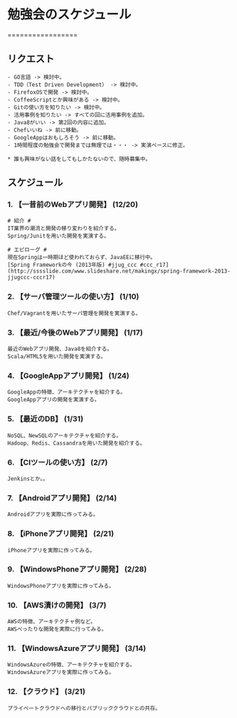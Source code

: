 # 勉強会のスケジュール #
=================

## リクエスト
    - GO言語 -> 検討中。
    - TDD（Test Driven Development） -> 検討中。
    - FirefoxOSで開発 -> 検討中。
    - CoffeeScriptとか興味がある -> 検討中。
    - Gitの使い方を知りたい -> 検討中。
    - 活用事例を知りたい -> すべての回に活用事例を追加。
    - Java8がいい -> 第2回の内容に追加。
    - Chefいいね -> 前に移動。
    - GoogleAppはおもしろそう -> 前に移動。
    - 1時間程度の勉強会で開発までは無理では・・・ -> 実演ベースに修正。

    * 誰も興味がない話をしてもしかたないので、随時募集中。

## スケジュール
### 1. 【一昔前のWebアプリ開発】 (12/20)
    # 紹介 #
    IT業界の潮流と開発の移り変わりを紹介する。
    Spring/Junitを用いた開発を実演する。

    # エピローグ #
    現在Springは一時期ほど使われておらず、JavaEEに移行中。
    [Spring Frameworkの今 (2013年版) #jjug_ccc #ccc_r17](http://sssslide.com/www.slideshare.net/makingx/spring-framework-2013-jjugccc-cccr17)

### 2. 【サーバ管理ツールの使い方】 (1/10)
    Chef/Vagrantを用いたサーバ管理を開発を実演する。

### 3. 【最近/今後のWebアプリ開発】 (1/17)
    最近のWebアプリ開発、Java8を紹介する。
    Scala/HTML5を用いた開発を実演する。
### 4. 【GoogleAppアプリ開発】 (1/24)
    GoogleAppの特徴、アーキテクチャを紹介する。
    GoogleAppアプリの開発を実演する。
### 5. 【最近のDB】 (1/31)
    NoSQL、NewSQLのアーキテクチャを紹介する。
    Hadoop、Redis、Cassandraを用いた開発を紹介する。
### 6. 【CIツールの使い方】 (2/7)
    Jenkinsとか。。
### 7. 【Androidアプリ開発】 (2/14)
    Androidアプリを実際に作ってみる。
### 8. 【iPhoneアプリ開発】 (2/21)
    iPhoneアプリを実際に作ってみる。
### 9. 【WindowsPhoneアプリ開発】 (2/28)
    WindowsPhoneアプリを実際に作ってみる。
### 10. 【AWS漬けの開発】 (3/7)
    AWSの特徴、アーキテクチャ例など。
    AWSべったりな開発を実際に行ってみる。
### 11. 【WindowsAzureアプリ開発】 (3/14)
    WindowsAzureの特徴、アーキテクチャを紹介する。
    WindowsAzureアプリを実際に作ってみる。
### 12. 【クラウド】 (3/21)
    プライベートクラウドへの移行とパブリッククラウドとの共存。
